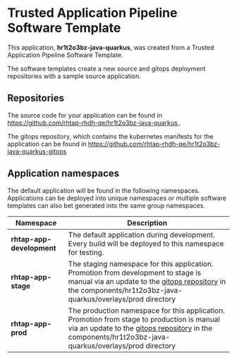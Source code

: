 # Trusted Application Pipeline Software Template

This application, **hr1t2o3bz-java-quarkus**, was created from a Trusted Application Pipeline Software Template.

The software templates create a new source and gitops deployment repositories with a sample source application. 

## Repositories

The source code for your application can be found in [https://github.com/rhtap-rhdh-qe/hr1t2o3bz-java-quarkus ](https://github.com/rhtap-rhdh-qe/hr1t2o3bz-java-quarkus ).
 
The gitops repository, which contains the kubernetes manifests for the application can be found in 
[https://github.com/rhtap-rhdh-qe/hr1t2o3bz-java-quarkus-gitops ](https://github.com/rhtap-rhdh-qe/hr1t2o3bz-java-quarkus-gitops ) 

## Application namespaces 

The default application will be found in the following namespaces. Applications can be deployed into unique namespaces or multiple software templates can also bet generated into the same group namespaces.  

|  Namespace   |  Description   |  
| -------- | -------- |   
| **rhtap-app-development** | The default application during development. Every build will be deployed to this namespace for testing. | 
| **rhtap-app-stage** | The staging namespace for this application. Promotion from development to stage is manual via an update to the [gitops repository](https://github.com/rhtap-rhdh-qe/hr1t2o3bz-java-quarkus-gitops ) in the components/hr1t2o3bz-java-quarkus/overlays/prod directory |  
| **rhtap-app-prod** | The production namespace for this application. Promotion from stage to production is manual via an update to the [gitops repository](https://github.com/rhtap-rhdh-qe/hr1t2o3bz-java-quarkus-gitops ) in the components/hr1t2o3bz-java-quarkus/overlays/prod directory | 